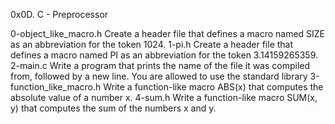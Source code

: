 0x0D. C - Preprocessor

0-object_like_macro.h
Create a header file that defines a macro named SIZE as an abbreviation for the token 1024.
1-pi.h
Create a header file that defines a macro named PI as an abbreviation for the token 3.14159265359.
2-main.c
Write a program that prints the name of the file it was compiled from, followed by a new line.
You are allowed to use the standard library
3-function_like_macro.h
Write a function-like macro ABS(x) that computes the absolute value of a number x.
4-sum.h
Write a function-like macro SUM(x, y) that computes the sum of the numbers x and y.
